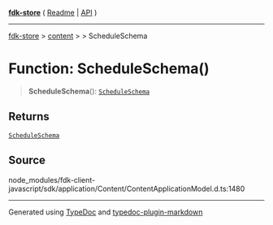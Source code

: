 [**fdk-store**](../../../README.md) ( [Readme](../../../README.md) \| [API](../../../API.md) )

---

[fdk-store](../../../API.md) > [content](../../README.md) > [<internal>](../README.md) > ScheduleSchema

# Function: ScheduleSchema()

> **ScheduleSchema**(): [`ScheduleSchema`](../type-aliases/type-alias.ScheduleSchema.md)

## Returns

[`ScheduleSchema`](../type-aliases/type-alias.ScheduleSchema.md)

## Source

node_modules/fdk-client-javascript/sdk/application/Content/ContentApplicationModel.d.ts:1480

---

Generated using [TypeDoc](https://typedoc.org/) and [typedoc-plugin-markdown](https://www.npmjs.com/package/typedoc-plugin-markdown)
